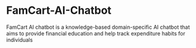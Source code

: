 # FamCart-AI-Chatbot
FamCart AI chatbot is a knowledge-based domain-specific AI chatbot that aims to provide financial education and help track expenditure habits for individuals
